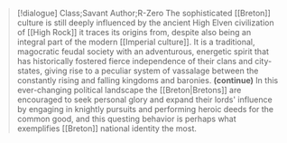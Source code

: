 >[!dialogue] Class;Savant Author;R-Zero
>The sophisticated [[Breton]] culture is still deeply influenced by the ancient High Elven civilization of [[High Rock]] it traces its origins from, despite also being an integral part of the modern [[Imperial culture]]. It is a traditional, magocratic feudal society with an adventurous, energetic spirit that has historically fostered fierce independence of their clans and city-states, giving rise to a peculiar system of vassalage between the constantly rising and falling kingdoms and baronies.
>**(continue)**
>In this ever-changing political landscape the [[Breton|Bretons]] are encouraged to seek personal glory and expand their lords' influence by engaging in knightly pursuits and performing heroic deeds for the common good, and this questing behavior is perhaps what exemplifies [[Breton]] national identity the most.